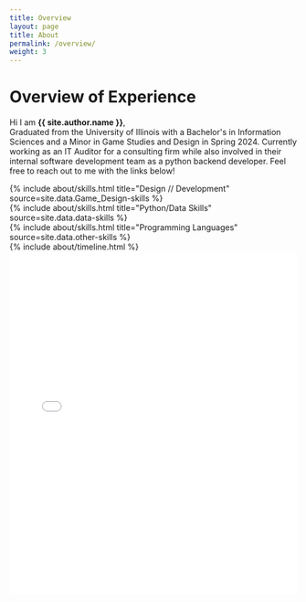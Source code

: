 ```yaml
---
title: Overview
layout: page
title: About
permalink: /overview/
weight: 3
---
```


# **Overview of Experience**

Hi I am **{{ site.author.name }}**,<br>
Graduated from the University of Illinois with a Bachelor's in Information Sciences and a Minor in Game Studies and Design in Spring 2024. Currently working as an IT Auditor for a consulting firm while also involved in their internal software development team as a python backend developer. Feel free to reach out to me with the links below!

<div class="row">
{% include about/skills.html title="Design // Development" source=site.data.Game_Design-skills %}
</div>

<div class="row">
{% include about/skills.html title="Python/Data Skills" source=site.data.data-skills %}
</div>

<div class="row">
{% include about/skills.html title="Programming Languages" source=site.data.other-skills %}
</div>

<div class="row">
{% include about/timeline.html %}
</div>

<embed src="{{ site.baseurl }}/assets/html/Resume_Updated.pdf" alt = "Resume" type="application/pdf" width="100%" height="600px" />
